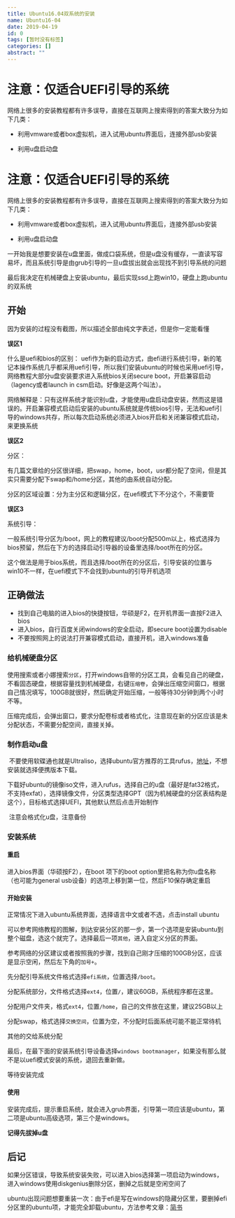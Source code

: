 ```yaml
---
title: Ubuntu16.04双系统的安装
name: Ubuntu16-04
date: 2019-04-19
id: 0
tags: [暂时没有标签]
categories: []
abstract: ""
---
```



# 注意：仅适合UEFI引导的系统

网络上很多的安装教程都有许多误导，直接在互联网上搜索得到的答案大致分为如下几类：

- 利用vmware或者box虚拟机，进入试用ubuntu界面后，连接外部usb安装

- 利用u盘启动盘
<!--more-->


# 注意：仅适合UEFI引导的系统

网络上很多的安装教程都有许多误导，直接在互联网上搜索得到的答案大致分为如下几类：

- 利用vmware或者box虚拟机，进入试用ubuntu界面后，连接外部usb安装

- 利用u盘启动盘<!--more-->

    

一开始我是想要安装在u盘里面，做成口袋系统，但是u盘没有缓存，一直读写容易坏，而且系统引导是由grub引导的一旦u盘拔出就会出现找不到引导系统的问题

最后我决定在机械硬盘上安装ubuntu，最后实现ssd上跑win10，硬盘上跑ubuntu的双系统

## 开始

因为安装的过程没有截图，所以描述全部由纯文字表述，但是你一定能看懂

**误区1**

什么是uefi和bios的区别：
	uefi作为新的启动方式，由efi进行系统引导，新的笔记本操作系统几乎都采用uefi引导，所以我们安装ubuntu的时候也采用uefi引导，网络教程大部分u盘安装要求进入系统bios关闭secure boot，开启兼容启动（lagency或者launch in csm启动。好像是这两个叫法）。

​	网络解释是：只有这样系统才能识别u盘，才能使用u盘启动盘安装，然而这是错误的。开启兼容模式启动后安装的ubuntu系统就是传统bios引导，无法和uefi引导的windows共存，所以每次启动系统必须进入bios开启和关闭兼容模式启动，来更换系统

**误区2**

分区：

​	有几篇文章给的分区很详细，把swap，home，boot，usr都分配了空间，但是其实只需要分配下swap和/home分区，其他的由系统自动分配。

分区的区域设置：分为主分区和逻辑分区，在uefi模式下不分这个，不需要管

**误区3**

系统引导：

​	一般系统引导分区为/boot，网上的教程建议/boot分配500m以上，格式选择为bios预留，然后在下方的选择启动引导器的设备里选择/boot所在的分区。

​	这个做法是用于bios系统，而且选择/boot所在的分区后，引导安装的位置与win10不一样，在uefi模式下不会找到ubuntu的引导开机选项

## 正确做法

- 找到自己电脑的进入bios的快捷按钮，华硕是F2，在开机界面一直按F2进入bios
- 进入bios，自行百度关闭windows的安全启动，即secure boot设置为disable
- 不要按照网上的说法打开兼容模式启动，直接开机，进入windows准备

### 给机械硬盘分区

​	使用搜索或者小娜搜索`分区`，打开windows自带的分区工具，会看见自己的硬盘，不看固态硬盘，根据容量找到机械硬盘，右键`压缩卷`，会弹出压缩空间窗口，根据自己情况填写，100GB就很好，然后确定开始压缩，一般等待30分钟到两个小时不等。

​	压缩完成后，会弹出窗口，要求分配卷标或者格式化，注意现在新的分区应该是未分配状态，不需要分配空间，直接关掉。

### 制作启动u盘

​	不要使用软碟通也就是Ultraliso，选择ubuntu官方推荐的工具rufus，[地址](http://rufus.ie/)，不想安装就选择便携版本下载。

​	下载好ubuntu的镜像iso文件，进入rufus，选择自己的u盘（最好是fat32格式，不支持exfat），选择镜像文件，分区类型选择GPT（因为机械硬盘的分区表结构是这个），目标格式选择UEFI，其他默认然后点击开始制作

​	注意会格式化u盘，注意备份

### 安装系统

#### 重启

进入bios界面（华硕按F2），在boot 项下的boot option里把名称为你u盘名称（也可能为general usb设备）的选项上移到第一位，然后F10保存确定重启

#### 开始安装

正常情况下进入ubuntu系统界面，选择语言中文或者不选，点击install ubuntu

可以参考网络教程的图解，到达安装分区的那一步，第一个选项是安装ubuntu到整个磁盘，选这个就完了。选择最后一项`其他`，进入自定义分区的界面。

参考网络的分区建议或者按照我的步骤，找到自己刚才压缩的100GB分区，应该是显示空闲，然后左下角的`加号+`。

先分配引导系统文件格式选择`efi系统`，位置选择`/boot`。

分配系统部分，文件格式选择`ext4`，位置`/`，建议60GB，系统程序都在这里。

分配用户文件夹，格式`ext4`，位置`/home`，自己的文件放在这里，建议25GB以上

分配swap，格式选择`交换空间`，位置为空，不分配时后面系统可能不能正常待机

其他的交给系统分配

最后，在最下面的安装系统引导设备选择`windows bootmanager`，如果没有那么就不是以uefi模式安装的系统，退回去重新做。

等待安装完成

#### 使用

安装完成后，提示重启系统，就会进入grub界面，引导第一项应该是ubuntu，第二项是ubuntu高级选项，第三个是windows。

**记得先拔掉u盘**



## 后记

如果分区错误，导致系统安装失败，可以进入bios选择第一项启动为windows，进入windows使用diskgenius删除分区，删掉之后就是空闲空间了

ubuntu出现问题想要重装一次：由于efi是写在windows的隐藏分区里，要删掉efi分区里的ubuntu项，才能完全卸载ubuntu，方法参考文章：[简书](https://www.jianshu.com/p/893c31c4fb19)

